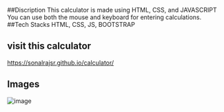 ##Discription
This calculator is made using HTML, CSS, and JAVASCRIPT
You can use both the mouse and keyboard for entering calculations.
##Tech Stacks
HTML, CSS, JS, BOOTSTRAP
## visit this calculator
https://sonalrajsr.github.io/calculator/
## Images
![image](https://github.com/sonalrajsr/calculator/assets/123736054/98c20adc-54ac-4743-bc24-bd6d4d1e8606)
